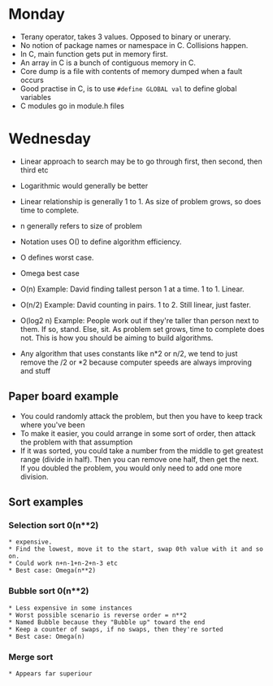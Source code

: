 Monday
======

* Terany operator, takes 3 values. Opposed to binary or unerary.
* No notion of package names or namespace in C. Collisions happen.
* In C, main function gets put in memory first.
* An array in C is a bunch of contiguous memory in C.
* Core dump is a file with contents of memory dumped when a fault occurs
* Good practise in C, is to use 
```#define GLOBAL val``` 
to define global variables
* C modules go in module.h files

Wednesday
========

* Linear approach to search may be to go through first, then second, then third etc
* Logarithmic would generally be better
* Linear relationship is generally 1 to 1. As size of problem grows, so does time to complete.
* n generally refers to size of problem
* Notation uses O() to define algorithm efficiency.
* O defines worst case.
* Omega best case
* O(n)
Example: David finding tallest person 1 at a time. 1 to 1. Linear.
* O(n/2)
Example: David counting in pairs. 1 to 2. Still linear, just faster.
* O(log2 n)
Example: People work out if they're taller than person next to them. If so, stand. Else, sit. As problem set grows, time to complete does not. This is how you should be aiming to build algorithms.

* Any algorithm that uses constants like n*2 or n/2, we tend to just remove the /2 or *2 because computer speeds are always improving and stuff

## Paper board example

* You could randomly attack the problem, but then you have to keep track where you've been
* To make it easier, you could arrange in some sort of order, then attack the problem with that assumption
* If it was sorted, you could take a number from the middle to get greatest range (divide in half). Then you can remove one half, then get the next. If you doubled the problem, you would only need to add one more division.

## Sort examples

### Selection sort 0(n**2)
    * expensive. 
    * Find the lowest, move it to the start, swap 0th value with it and so on.
    * Could work n+n-1+n-2+n-3 etc
    * Best case: Omega(n**2)

### Bubble sort 0(n**2)
    * Less expensive in some instances
    * Worst possible scenario is reverse order = n**2
    * Named Bubble because they "Bubble up" toward the end
    * Keep a counter of swaps, if no swaps, then they're sorted
    * Best case: Omega(n)

### Merge sort 
    * Appears far superiour
